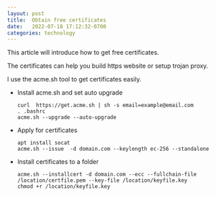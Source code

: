 ```yaml
---
layout: post
title:  Obtain free certificates
date:   2022-07-18 17:12:32-0700
categories: technology
---
```


This article will introduce how to get free certificates.

The certificates can help you build https website or setup trojan proxy.

I use the acme.sh tool to get certificates easily.

- Install acme.sh and set auto upgrade

  ```shell
  curl  https://get.acme.sh | sh -s email=example@email.com
  . .bashrc
  acme.sh --upgrade --auto-upgrade
  ```

- Apply for certificates

  ```shell
  apt install socat
  acme.sh --issue  -d domain.com --keylength ec-256 --standalone
  ```

- Install certificates to a folder

  ```shell
  acme.sh --installcert -d domain.com --ecc --fullchain-file /location/certfile.pem --key-file /location/keyfile.key
  chmod +r /location/keyfile.key
  ```

  